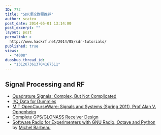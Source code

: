 ```yaml
---
ID: 772
title: "SDR理论教程推荐"
author: scateu
post_date: 2014-05-01 13:14:00
post_excerpt: ""
layout: post
permalink: >
  http://www.hackrf.net/2014/05/sdr-tutorials/
published: true
views:
  - "4008"
duoshuo_thread_id:
  - "1312073613704167511"
---
```

<h2>Signal Processing and RF</h2>
<ul>
	<li><a href="http://www.ieee.li/pdf/essay/quadrature_signals.pdf" target="_blank">Quadrature Signals: Complex, But Not Complicated</a></li>
	<li><a href="http://whiteboard.ping.se/SDR/IQ" target="_blank">I/Q Data for Dummies</a></li>
	<li><a href="http://ocw.mit.edu/resources/res-6-007-signals-and-systems-spring-2011/" target="_blank">MIT OpenCourseWare: Signals and Systems (Spring 2011), Prof Alan V. Oppenheim</a></li>
	<li><a href="http://lea.hamradio.si/%7Es53mv/navsats/theory.html" target="_blank">Complete GPS/GLONASS Receiver Design</a></li>
	<li><a href="http://people.scs.carleton.ca/%7Ebarbeau/SDRBook/" target="_blank">Software Radio for Experimenters with GNU Radio, Octave and Python</a> by <a href="http://people.scs.carleton.ca/%7Ebarbeau/" target="_blank">Michel Barbeau</a></li>
</ul>
